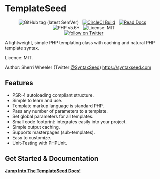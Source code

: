 TemplateSeed
=========================

<div align="center">
    <img src="https://img.shields.io/github/tag/syntaxseed/templateseed.svg" alt="GitHub tag (latest SemVer)">&nbsp;&nbsp;
    <a href="https://circleci.com/gh/syntaxseed/templateseed"><img src="https://circleci.com/gh/syntaxseed/templateseed.svg?style=shield" alt="CircleCI Build"></a>&nbsp;&nbsp;
    <a href="https://syntaxseed.github.io/templateseed/"><img src="https://img.shields.io/badge/Read-Docs-blue" alt="Read Docs"></a>&nbsp;&nbsp;
    <img src="https://img.shields.io/badge/PHP-5.6+-brightgreen.svg" alt="PHP v5.6+">&nbsp;&nbsp;
    <img src="https://img.shields.io/github/license/syntaxseed/templateseed" alt="License: MIT"><br>
    <a href="https://twitter.com/intent/follow?screen_name=syntaxseed"><img src="https://img.shields.io/twitter/follow/syntaxseed.svg?style=social&logo=twitter" alt="follow on Twitter"></a>
</div>

A lightweight, simple PHP templating class with caching and natural PHP template syntax.

Licence: MIT.

Author: Sherri Wheeler (Twitter [@SyntaxSeed](https://twitter.com/SyntaxSeed)) https://syntaxseed.com

Features
--------

* PSR-4 autoloading compliant structure.
* Simple to learn and use.
* Template markup language is standard PHP.
* Pass any number of parameters to a template.
* Set global parameters for all templates.
* Small code footprint: integrates easily into your project.
* Simple output caching.
* Supports masterpages (sub-templates).
* Easy to customize.
* Unit-Testing with PHPUnit.

Get Started & Documentation
--------

**[Jump Into The TemplateSeed Docs!](https://syntaxseed.github.io/templateseed/)**
